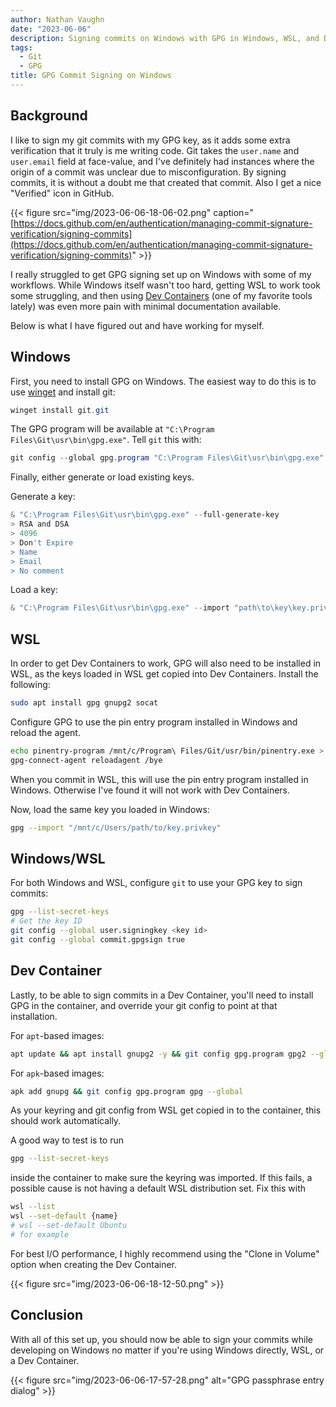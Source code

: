 ```yaml
---
author: Nathan Vaughn
date: "2023-06-06"
description: Signing commits on Windows with GPG in Windows, WSL, and Dev Containers
tags:
  - Git
  - GPG
title: GPG Commit Signing on Windows
---
```


## Background

I like to sign my git commits with my GPG key, as it adds some extra verification that
it truly is me writing code. Git takes the `user.name` and `user.email` field at
face-value, and I've definitely had instances where the origin of a commit was unclear
due to misconfiguration. By signing commits, it is without a doubt me that created
that commit. Also I get a nice "Verified" icon in GitHub.

{{< figure src="img/2023-06-06-18-06-02.png" caption="[https://docs.github.com/en/authentication/managing-commit-signature-verification/signing-commits](https://docs.github.com/en/authentication/managing-commit-signature-verification/signing-commits)"  >}}

I really struggled to get GPG signing set up on Windows with some of my workflows.
While Windows itself wasn't too hard, getting WSL to work took some struggling,
and then using [Dev Containers](https://containers.dev/)
(one of my favorite tools lately) was even more pain with minimal documentation
available.

Below is what I have figured out and have working for myself.

## Windows

First, you need to install GPG on Windows. The easiest way to do this is to use
[winget](https://learn.microsoft.com/en-us/windows/package-manager/winget/)
and install git:

```powershell
winget install git.git
```

The GPG program will be available at `"C:\Program Files\Git\usr\bin\gpg.exe"`.
Tell `git` this with:

```powershell
git config --global gpg.program "C:\Program Files\Git\usr\bin\gpg.exe"
```

Finally, either generate or load existing keys.

Generate a key:

```powershell
& "C:\Program Files\Git\usr\bin\gpg.exe" --full-generate-key
> RSA and DSA
> 4096
> Don't Expire
> Name
> Email
> No comment
```

Load a key:

```powershell
& "C:\Program Files\Git\usr\bin\gpg.exe" --import "path\to\key\key.privkey"
```

## WSL

In order to get Dev Containers to work, GPG will
also need to be installed in WSL, as the keys loaded in WSL
get copied into Dev Containers. Install the following:

```bash
sudo apt install gpg gnupg2 socat
```

Configure GPG to use the pin entry program installed in Windows and reload
the agent.

```bash
echo pinentry-program /mnt/c/Program\ Files/Git/usr/bin/pinentry.exe > ~/.gnupg/gpg-agent.conf
gpg-connect-agent reloadagent /bye
```

When you commit in WSL, this will use the pin entry program installed in Windows.
Otherwise I've found it will not work with Dev Containers.

Now, load the same key you loaded in Windows:

```bash
gpg --import "/mnt/c/Users/path/to/key.privkey"
```

## Windows/WSL

For both Windows and WSL, configure `git` to use your GPG key to sign commits:

```bash
gpg --list-secret-keys
# Get the key ID
git config --global user.signingkey <key id>
git config --global commit.gpgsign true
```

## Dev Container

Lastly, to be able to sign commits in a Dev Container, you'll need to install GPG
in the container, and override your git config to point at that installation.

For `apt`-based images:

```bash
apt update && apt install gnupg2 -y && git config gpg.program gpg2 --global
```

For `apk`-based images:

```bash
apk add gnupg && git config gpg.program gpg --global
```

As your keyring and git config from WSL get copied in to the container,
this should work automatically.

A good way to test is to run

```bash
gpg --list-secret-keys
```

inside the container to make sure the keyring was imported. If this fails,
a possible cause is not having a default WSL distribution set. Fix this with

```bash
wsl --list
wsl --set-default {name}
# wsl --set-default Ubuntu
# for example
```

<!-- Do be warned that this changes the git config for the current repo. If this is
a repo that you open both in a Dev Container and Windows/WSL, this will cause havoc.
I highly recommend using the "Clone in Volume" option when creating the Dev Container
to avoid this. -->

For best I/O performance, I highly recommend using the "Clone in Volume"
option when creating the Dev Container.

{{< figure src="img/2023-06-06-18-12-50.png"  >}}

## Conclusion

With all of this set up, you should now be able to sign your commits while developing
on Windows no matter if you're using Windows directly, WSL, or a Dev Container.

{{< figure src="img/2023-06-06-17-57-28.png" alt="GPG passphrase entry dialog"  >}}
